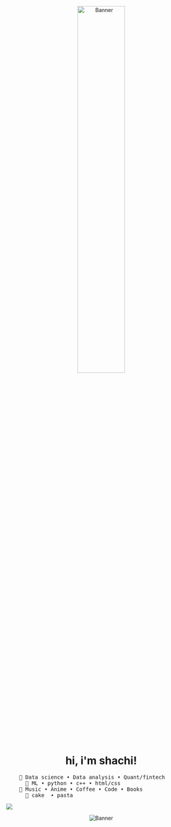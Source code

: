 <p align="center">
  <a >
    <img src="https://media.giphy.com/media/v1.Y2lkPTc5MGI3NjExYzl1enI3aWh1emdxcDZqeWpoeWxlN2dkYmw4N3F1YzZ4MTNpaHQzbyZlcD12MV9naWZzX3NlYXJjaCZjdD1n/liUhPmZdArpYc/giphy.gif" alt="Banner" width="50%">
  </a>
</p>



<h1 align="center">hi, i'm shachi!</h1>


<pre>
    🍒 Data science • Data analysis • Quant/fintech
      🌸 ML • python • c++ • html/css
    🍄 Music • Anime • Coffee • Code • Books
      🐰 cake  • pasta 
</pre>

[![](https://img.shields.io/badge/linkedin-0a66c2)](http://linkedin.com/in/shachipriyapattanayak)

<p align="center">
  <a>
<img src="https://media.giphy.com/media/v1.Y2lkPTc5MGI3NjExYzl1enI3aWh1emdxcDZqeWpoeWxlN2dkYmw4N3F1YzZ4MTNpaHQzbyZlcD12MV9naWZzX3NlYXJjaCZjdD1n/eHQ5BsgBIBIGI/giphy.gif" alt="Banner">
  </a>
</p>

  

